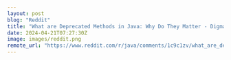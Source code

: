 ```yaml
---
layout: post
blog: "Reddit"
title: "What are Deprecated Methods in Java: Why Do They Matter - Digma"
date: 2024-04-21T07:27:30Z
image: images/reddit.png
remote_url: "https://www.reddit.com/r/java/comments/1c9c1zv/what_are_deprecated_methods_in_java_why_do_they/"
---
```


